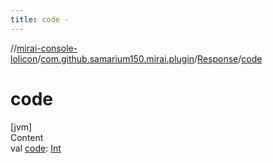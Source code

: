 ```yaml
---
title: code -
---
```

//[mirai-console-lolicon](../../../index.md)/[com.github.samarium150.mirai.plugin](../index.md)/[Response](index.md)/[code](code.md)



# code  
[jvm]  
Content  
val [code](code.md): [Int](https://kotlinlang.org/api/latest/jvm/stdlib/kotlin/-int/index.html)  



